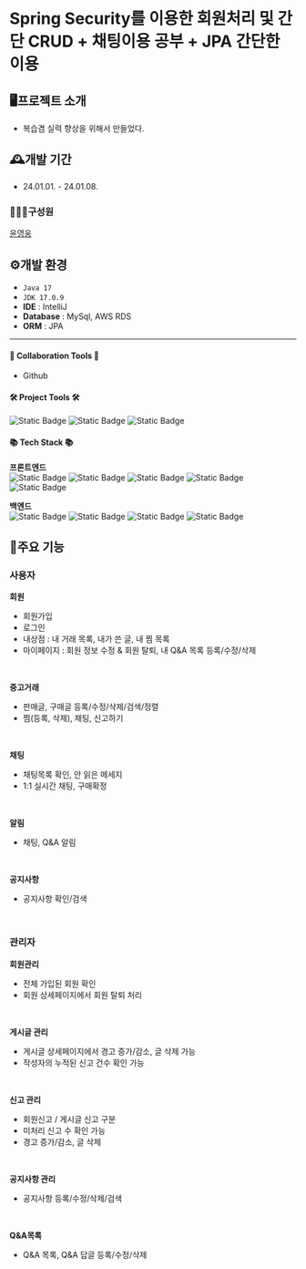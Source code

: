 # Spring Security를 이용한 회원처리 및 간단 CRUD + 채팅이용 공부 + JPA 간단한 이용

## 🖥️프로젝트 소개

- 복습겸 실력 향상을 위해서 만들었다.


## 🕰️개발 기간
- 24.01.01. - 24.01.08.

### **🧑‍🤝‍🧑구성원**
[윤영웅](https://github.com/mango7431) <br>

## ⚙️개발 환경
- `Java 17`
- `JDK 17.0.9`
- **IDE** : IntelliJ
- **Database** : MySql, AWS RDS
- **ORM** : JPA

---

#### 🤝 Collaboration Tools 🤝
- Github <br>



#### 🛠 Project Tools 🛠 
![Static Badge](https://img.shields.io/badge/IntelliJ-2C2255?style=flat&logo=IntelliJ&logoColor=white) ![Static Badge](https://img.shields.io/badge/GitHub-181717?style=flat&logo=GitHub&logoColor=white) ![Static Badge](https://img.shields.io/badge/SQLDeveloper-000000?style=flat&logo=SQLDeveloper&logoColor=white)

#### 📚 Tech Stack 📚 
**프론트엔드** <br>
![Static Badge](https://img.shields.io/badge/HTML-E34F26?style=flat&logo=HTML5&logoColor=white) ![Static Badge](https://img.shields.io/badge/CSS-1572B6?style=flat&logo=CSS3&logoColor=white) ![Static Badge](https://img.shields.io/badge/Javascript-F7DF1E?style=flat&logo=Javascript&logoColor=white) ![Static Badge](https://img.shields.io/badge/JQuery-0769AD?style=flat&logo=JQuery&logoColor=white) ![Static Badge](https://img.shields.io/badge/Bootstrap-7952B3?style=flat&logo=Bootstrap&logoColor=white) 

**백엔드** <br>
![Static Badge](https://img.shields.io/badge/Java-007396?style=flat-square&logo=Java&logoColor=white) ![Static Badge](https://img.shields.io/badge/SpringFramework-6DB33F?style=flat&logo=CSS3&logoColor=white) ![Static Badge](https://img.shields.io/badge/oracle-F80000?style=flat&logo=CSS3&logoColor=white) ![Static Badge](https://img.shields.io/badge/ApacheTomcat-F8DC75?style=flat&logo=Bootstrap&logoColor=white) 


## 📌주요 기능
### 사용자
**회원**
- 회원가입
- 로그인
- 내상점 : 내 거래 목록, 내가 쓴 글, 내 찜 목록
- 마이페이지 : 회원 정보 수정 & 회원 탈퇴, 내 Q&A 목록 등록/수정/삭제

<br>

**중고거래**
- 판매글, 구매글 등록/수정/삭제/검색/정렬
- 찜(등록, 삭제), 채팅, 신고하기


<br>

**채팅**
- 채팅목록 확인, 안 읽은 메세지
- 1:1 실시간 채팅, 구매확정

<br>

**알림**
- 채팅, Q&A 알림

<br>

**공지사항**
- 공지사항 확인/검색

<br>



### 관리자
**회원관리**
- 전체 가입된 회원 확인
- 회원 상세페이지에서 회원 탈퇴 처리

<br>

**게시글 관리**
- 게시글 상세페이지에서 경고 증가/감소, 글 삭제 가능
- 작성자의 누적된 신고 건수 확인 가능

<br>

**신고 관리**
- 회원신고 / 게시글 신고 구분
- 미처리 신고 수 확인 가능
- 경고 증가/감소, 글 삭제

<br>

**공지사항 관리**
- 공지사항 등록/수정/삭제/검색

<br>

**Q&A목록**
- Q&A 목록, Q&A 답글 등록/수정/삭제

